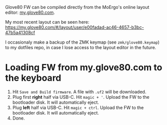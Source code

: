 Glove80 FW can be compiled directly from the MoErgo's online layout editor: [my.glove80.com](https://my.glove80.com).

My most recent layout can be seen here: https://my.glove80.com/#/layout/user/e00fadad-ac46-4657-b3bc-47b5a41308cf

I occasionaly make a backup of the ZMK keymap (see `zmk/glove80.keymap`) to my dotfiles repo, in case I
lose access to the layout editor in the future.

# Loading FW from my.glove80.com to the keyboard 

1. Hit `Save and Build firmware`. A file with `.uf2` will be downloaded.
2. Plug first **right** half via USB-C. Hit `magic + '`. Upload the FW to the bootloader disk. It will automatically eject.
3. Plug **left** half via USB-C. Hit `magic + ctrl`. Upload the FW to the bootloader disk. It will automatically eject.
4. Done.
